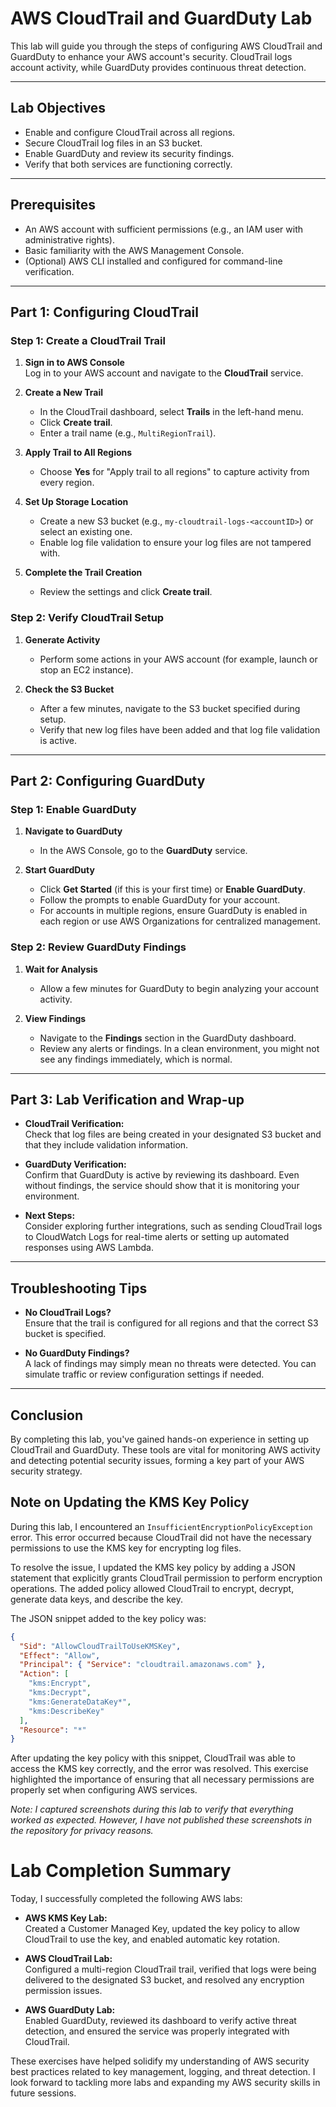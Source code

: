 # AWS CloudTrail and GuardDuty Lab

This lab will guide you through the steps of configuring AWS CloudTrail and GuardDuty to enhance your AWS account's security. CloudTrail logs account activity, while GuardDuty provides continuous threat detection.

---

## Lab Objectives

- Enable and configure CloudTrail across all regions.
- Secure CloudTrail log files in an S3 bucket.
- Enable GuardDuty and review its security findings.
- Verify that both services are functioning correctly.

---

## Prerequisites

- An AWS account with sufficient permissions (e.g., an IAM user with administrative rights).
- Basic familiarity with the AWS Management Console.
- (Optional) AWS CLI installed and configured for command-line verification.

---

## Part 1: Configuring CloudTrail

### Step 1: Create a CloudTrail Trail

1. **Sign in to AWS Console**  
   Log in to your AWS account and navigate to the **CloudTrail** service.

2. **Create a New Trail**  
   - In the CloudTrail dashboard, select **Trails** in the left-hand menu.
   - Click **Create trail**.
   - Enter a trail name (e.g., `MultiRegionTrail`).

3. **Apply Trail to All Regions**  
   - Choose **Yes** for "Apply trail to all regions" to capture activity from every region.

4. **Set Up Storage Location**  
   - Create a new S3 bucket (e.g., `my-cloudtrail-logs-<accountID>`) or select an existing one.
   - Enable log file validation to ensure your log files are not tampered with.

5. **Complete the Trail Creation**  
   - Review the settings and click **Create trail**.

### Step 2: Verify CloudTrail Setup

1. **Generate Activity**  
   - Perform some actions in your AWS account (for example, launch or stop an EC2 instance).

2. **Check the S3 Bucket**  
   - After a few minutes, navigate to the S3 bucket specified during setup.
   - Verify that new log files have been added and that log file validation is active.

---

## Part 2: Configuring GuardDuty

### Step 1: Enable GuardDuty

1. **Navigate to GuardDuty**  
   - In the AWS Console, go to the **GuardDuty** service.

2. **Start GuardDuty**  
   - Click **Get Started** (if this is your first time) or **Enable GuardDuty**.
   - Follow the prompts to enable GuardDuty for your account.
   - For accounts in multiple regions, ensure GuardDuty is enabled in each region or use AWS Organizations for centralized management.

### Step 2: Review GuardDuty Findings

1. **Wait for Analysis**  
   - Allow a few minutes for GuardDuty to begin analyzing your account activity.

2. **View Findings**  
   - Navigate to the **Findings** section in the GuardDuty dashboard.
   - Review any alerts or findings. In a clean environment, you might not see any findings immediately, which is normal.

---

## Part 3: Lab Verification and Wrap-up

- **CloudTrail Verification:**  
  Check that log files are being created in your designated S3 bucket and that they include validation information.

- **GuardDuty Verification:**  
  Confirm that GuardDuty is active by reviewing its dashboard. Even without findings, the service should show that it is monitoring your environment.

- **Next Steps:**  
  Consider exploring further integrations, such as sending CloudTrail logs to CloudWatch Logs for real-time alerts or setting up automated responses using AWS Lambda.

---

## Troubleshooting Tips

- **No CloudTrail Logs?**  
  Ensure that the trail is configured for all regions and that the correct S3 bucket is specified.

- **No GuardDuty Findings?**  
  A lack of findings may simply mean no threats were detected. You can simulate traffic or review configuration settings if needed.

---

## Conclusion

By completing this lab, you've gained hands-on experience in setting up CloudTrail and GuardDuty. These tools are vital for monitoring AWS activity and detecting potential security issues, forming a key part of your AWS security strategy.

## Note on Updating the KMS Key Policy

During this lab, I encountered an `InsufficientEncryptionPolicyException` error. This error occurred because CloudTrail did not have the necessary permissions to use the KMS key for encrypting log files.

To resolve the issue, I updated the KMS key policy by adding a JSON statement that explicitly grants CloudTrail permission to perform encryption operations. The added policy allowed CloudTrail to encrypt, decrypt, generate data keys, and describe the key.

The JSON snippet added to the key policy was:

```json
{
  "Sid": "AllowCloudTrailToUseKMSKey",
  "Effect": "Allow",
  "Principal": { "Service": "cloudtrail.amazonaws.com" },
  "Action": [
    "kms:Encrypt",
    "kms:Decrypt",
    "kms:GenerateDataKey*",
    "kms:DescribeKey"
  ],
  "Resource": "*"
}
```
After updating the key policy with this snippet, CloudTrail was able to access the KMS key correctly, and the error was resolved. This exercise highlighted the importance of ensuring that all necessary permissions are properly set when configuring AWS services.

*Note: I captured screenshots during this lab to verify that everything worked as expected. However, I have not published these screenshots in the repository for privacy reasons.*

# Lab Completion Summary

Today, I successfully completed the following AWS labs:

- **AWS KMS Key Lab:**  
  Created a Customer Managed Key, updated the key policy to allow CloudTrail to use the key, and enabled automatic key rotation.

- **AWS CloudTrail Lab:**  
  Configured a multi-region CloudTrail trail, verified that logs were being delivered to the designated S3 bucket, and resolved any encryption permission issues.

- **AWS GuardDuty Lab:**  
  Enabled GuardDuty, reviewed its dashboard to verify active threat detection, and ensured the service was properly integrated with CloudTrail.

These exercises have helped solidify my understanding of AWS security best practices related to key management, logging, and threat detection. I look forward to tackling more labs and expanding my AWS security skills in future sessions.


